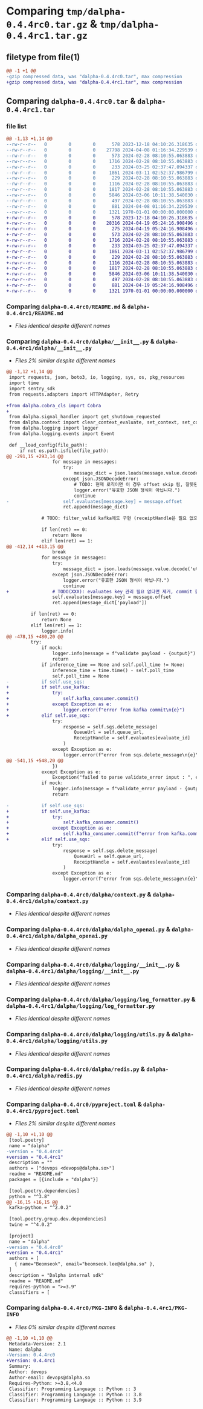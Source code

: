 # Comparing `tmp/dalpha-0.4.4rc0.tar.gz` & `tmp/dalpha-0.4.4rc1.tar.gz`

## filetype from file(1)

```diff
@@ -1 +1 @@
-gzip compressed data, was "dalpha-0.4.4rc0.tar", max compression
+gzip compressed data, was "dalpha-0.4.4rc1.tar", max compression
```

## Comparing `dalpha-0.4.4rc0.tar` & `dalpha-0.4.4rc1.tar`

### file list

```diff
@@ -1,13 +1,14 @@
--rw-r--r--   0        0        0      578 2023-12-18 04:10:26.318635 dalpha-0.4.4rc0/README.md
--rw-r--r--   0        0        0    27798 2024-04-08 01:16:34.229539 dalpha-0.4.4rc0/dalpha/__init__.py
--rw-r--r--   0        0        0      573 2024-02-28 08:10:55.063883 dalpha-0.4.4rc0/dalpha/context.py
--rw-r--r--   0        0        0     1716 2024-02-28 08:10:55.063883 dalpha-0.4.4rc0/dalpha/dalpha_openai.py
--rw-r--r--   0        0        0      233 2024-03-25 02:37:47.094337 dalpha-0.4.4rc0/dalpha/kafka_cli.py
--rw-r--r--   0        0        0     1861 2024-03-11 02:52:37.986799 dalpha-0.4.4rc0/dalpha/logging/__init__.py
--rw-r--r--   0        0        0      229 2024-02-28 08:10:55.063883 dalpha-0.4.4rc0/dalpha/logging/events.py
--rw-r--r--   0        0        0     1116 2024-02-28 08:10:55.063883 dalpha-0.4.4rc0/dalpha/logging/log_formatter.py
--rw-r--r--   0        0        0     1817 2024-02-28 08:10:55.063883 dalpha-0.4.4rc0/dalpha/logging/utils.py
--rw-r--r--   0        0        0     5846 2024-03-06 10:11:38.540030 dalpha-0.4.4rc0/dalpha/redis.py
--rw-r--r--   0        0        0      497 2024-02-28 08:10:55.063883 dalpha-0.4.4rc0/dalpha/signal_handler.py
--rw-r--r--   0        0        0      881 2024-04-08 01:16:34.229539 dalpha-0.4.4rc0/pyproject.toml
--rw-r--r--   0        0        0     1321 1970-01-01 00:00:00.000000 dalpha-0.4.4rc0/PKG-INFO
+-rw-r--r--   0        0        0      578 2023-12-18 04:10:26.318635 dalpha-0.4.4rc1/README.md
+-rw-r--r--   0        0        0    28316 2024-04-19 05:24:16.908496 dalpha-0.4.4rc1/dalpha/__init__.py
+-rw-r--r--   0        0        0      275 2024-04-19 05:24:16.908496 dalpha-0.4.4rc1/dalpha/cobra_cls.py
+-rw-r--r--   0        0        0      573 2024-02-28 08:10:55.063883 dalpha-0.4.4rc1/dalpha/context.py
+-rw-r--r--   0        0        0     1716 2024-02-28 08:10:55.063883 dalpha-0.4.4rc1/dalpha/dalpha_openai.py
+-rw-r--r--   0        0        0      233 2024-03-25 02:37:47.094337 dalpha-0.4.4rc1/dalpha/kafka_cli.py
+-rw-r--r--   0        0        0     1861 2024-03-11 02:52:37.986799 dalpha-0.4.4rc1/dalpha/logging/__init__.py
+-rw-r--r--   0        0        0      229 2024-02-28 08:10:55.063883 dalpha-0.4.4rc1/dalpha/logging/events.py
+-rw-r--r--   0        0        0     1116 2024-02-28 08:10:55.063883 dalpha-0.4.4rc1/dalpha/logging/log_formatter.py
+-rw-r--r--   0        0        0     1817 2024-02-28 08:10:55.063883 dalpha-0.4.4rc1/dalpha/logging/utils.py
+-rw-r--r--   0        0        0     5846 2024-03-06 10:11:38.540030 dalpha-0.4.4rc1/dalpha/redis.py
+-rw-r--r--   0        0        0      497 2024-02-28 08:10:55.063883 dalpha-0.4.4rc1/dalpha/signal_handler.py
+-rw-r--r--   0        0        0      881 2024-04-19 05:24:16.908496 dalpha-0.4.4rc1/pyproject.toml
+-rw-r--r--   0        0        0     1321 1970-01-01 00:00:00.000000 dalpha-0.4.4rc1/PKG-INFO
```

### Comparing `dalpha-0.4.4rc0/README.md` & `dalpha-0.4.4rc1/README.md`

 * *Files identical despite different names*

### Comparing `dalpha-0.4.4rc0/dalpha/__init__.py` & `dalpha-0.4.4rc1/dalpha/__init__.py`

 * *Files 2% similar despite different names*

```diff
@@ -1,12 +1,14 @@
 import requests, json, boto3, io, logging, sys, os, pkg_resources
 import time
 import sentry_sdk
 from requests.adapters import HTTPAdapter, Retry
 
+from dalpha.cobra_cls import Cobra
+
 from dalpha.signal_handler import get_shutdown_requested
 from dalpha.context import clear_context_evaluate, set_context, set_context_evaluate, Context
 from dalpha.logging import logger
 from dalpha.logging.events import Event
 
 def __load_config(file_path):
     if not os.path.isfile(file_path):
@@ -291,15 +293,14 @@
                 for message in messages:
                     try:
                         message_dict = json.loads(message.value.decode('utf-8'))
                     except json.JSONDecodeError:
                         # TODO: 현재 로직이면 이 경우 offset skip 됨, 잘못된 동작은 아닌 듯 하나 체크 필요
                         logger.error("유효한 JSON 형식이 아닙니다.")
                         continue
-                    self.evaluates[message.key] = message.offset
                     ret.append(message_dict)
 
             # TODO: filter_valid kafka에도 구현 (receiptHandle은 필요 없으나, 경우에 따라 불필요한 메세지 제거)
 
             if len(ret) == 0:
                 return None
             elif len(ret) == 1:
@@ -412,14 +413,15 @@
                 break
             for message in messages:
                 try:
                     message_dict = json.loads(message.value.decode('utf-8'))
                 except json.JSONDecodeError:
                     logger.error("유효한 JSON 형식이 아닙니다.")
                     continue
+                # TODO(XXX): evaluates key 관리 필요 없다면 제거, commit 할 때 지워주지 않고 있음
                 self.evaluates[message.key] = message.offset
                 ret.append(message_dict['payload'])
 
         if len(ret) == 0:
             return None
         elif len(ret) == 1:
             logger.info(
@@ -478,15 +480,20 @@
         try:
             if mock:
                 logger.info(message = f"validate payload - {output}")
                 return
             if inference_time == None and self.poll_time != None:
                 inference_time = time.time() - self.poll_time
                 self.poll_time = None
-            if self.use_sqs:
+            if self.use_kafka:
+                try:
+                    self.kafka_consumer.commit()
+                except Exception as e:
+                    logger.error(f"error from kafka commit\n{e}")
+            elif self.use_sqs:
                 try: 
                     response = self.sqs.delete_message(
                         QueueUrl = self.queue_url,
                         ReceiptHandle = self.evaluates[evaluate_id]
                     )
                 except Exception as e:
                     logger.error(f"error from sqs.delete_message\n{e}")
@@ -541,15 +548,20 @@
                 })
             except Exception as e:
                 Exception("failed to parse validate_error input : ", e)
             if mock:
                 logger.info(message = f"validate_error payload - {output}")
                 return
 
-            if self.use_sqs:
+            if self.use_kafka:
+                try:
+                    self.kafka_consumer.commit()
+                except Exception as e:
+                    self.kafka_consumer.commit(f"error from kafka.commit\n{e}")
+            elif self.use_sqs:
                 try: 
                     response = self.sqs.delete_message(
                         QueueUrl = self.queue_url,
                         ReceiptHandle = self.evaluates[evaluate_id]
                     )
                 except Exception as e:
                     logger.error(f"error from sqs.delete_message\n{e}")
```

### Comparing `dalpha-0.4.4rc0/dalpha/context.py` & `dalpha-0.4.4rc1/dalpha/context.py`

 * *Files identical despite different names*

### Comparing `dalpha-0.4.4rc0/dalpha/dalpha_openai.py` & `dalpha-0.4.4rc1/dalpha/dalpha_openai.py`

 * *Files identical despite different names*

### Comparing `dalpha-0.4.4rc0/dalpha/logging/__init__.py` & `dalpha-0.4.4rc1/dalpha/logging/__init__.py`

 * *Files identical despite different names*

### Comparing `dalpha-0.4.4rc0/dalpha/logging/log_formatter.py` & `dalpha-0.4.4rc1/dalpha/logging/log_formatter.py`

 * *Files identical despite different names*

### Comparing `dalpha-0.4.4rc0/dalpha/logging/utils.py` & `dalpha-0.4.4rc1/dalpha/logging/utils.py`

 * *Files identical despite different names*

### Comparing `dalpha-0.4.4rc0/dalpha/redis.py` & `dalpha-0.4.4rc1/dalpha/redis.py`

 * *Files identical despite different names*

### Comparing `dalpha-0.4.4rc0/pyproject.toml` & `dalpha-0.4.4rc1/pyproject.toml`

 * *Files 2% similar despite different names*

```diff
@@ -1,10 +1,10 @@
 [tool.poetry]
 name = "dalpha"
-version = "0.4.4rc0"
+version = "0.4.4rc1"
 description = ""
 authors = ["devops <devops@dalpha.so>"]
 readme = "README.md"
 packages = [{include = "dalpha"}]
 
 [tool.poetry.dependencies]
 python = "^3.8"
@@ -16,15 +16,15 @@
 kafka-python = "^2.0.2"
 
 [tool.poetry.group.dev.dependencies]
 twine = "^4.0.2"
 
 [project]
 name = "dalpha"
-version = "0.4.4rc0"
+version = "0.4.4rc1"
 authors = [
   { name="Beomseok", email="beomseok.lee@dalpha.so" },
 ]
 description = "Dalpha internal sdk"
 readme = "README.md"
 requires-python = ">=3.9"
 classifiers = [
```

### Comparing `dalpha-0.4.4rc0/PKG-INFO` & `dalpha-0.4.4rc1/PKG-INFO`

 * *Files 0% similar despite different names*

```diff
@@ -1,10 +1,10 @@
 Metadata-Version: 2.1
 Name: dalpha
-Version: 0.4.4rc0
+Version: 0.4.4rc1
 Summary: 
 Author: devops
 Author-email: devops@dalpha.so
 Requires-Python: >=3.8,<4.0
 Classifier: Programming Language :: Python :: 3
 Classifier: Programming Language :: Python :: 3.8
 Classifier: Programming Language :: Python :: 3.9
```

